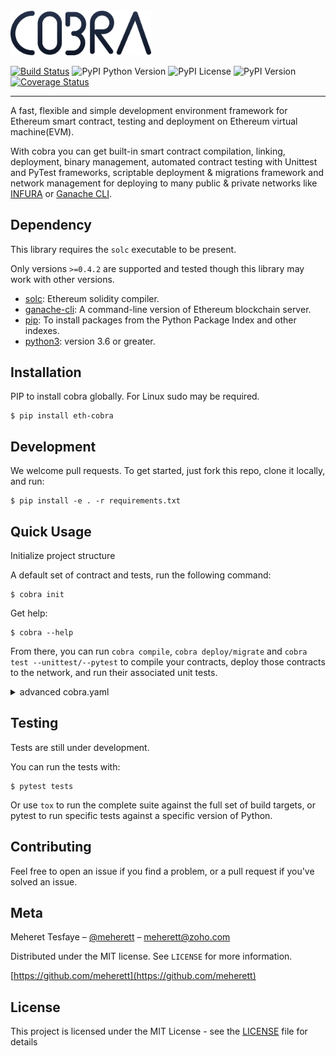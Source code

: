 <img src="https://raw.githubusercontent.com/cobraframework/cobra/master/cobra.png" width="225">

[![Build Status](https://travis-ci.com/cobraframework/cobra.svg?branch=master)](https://travis-ci.com/cobraframework/cobra)
![PyPI Python Version](https://img.shields.io/pypi/pyversions/eth-cobra.svg)
![PyPI License](https://img.shields.io/pypi/l/eth-cobra.svg?color=black)
![PyPI Version](https://img.shields.io/pypi/v/eth-cobra.svg?color=blue)
[![Coverage Status](https://coveralls.io/repos/github/cobraframework/cobra/badge.svg?branch=master)](https://coveralls.io/github/cobraframework/cobra?branch=master)

---

A fast, flexible and simple development environment framework for Ethereum smart contract, testing and 
deployment on Ethereum virtual machine(EVM).

With cobra you can get built-in smart contract compilation, linking, deployment, binary management, 
automated contract testing with Unittest and PyTest frameworks, scriptable deployment & migrations framework 
and network management for deploying to many public & private networks like [INFURA](https://infura.io) or 
[Ganache CLI](https://github.com/trufflesuite/ganache-cli).

## Dependency

This library requires the `solc` executable to be present.

Only versions `>=0.4.2` are supported and tested though this library may work
with other versions.

* [solc](http://solidity.readthedocs.io/en/latest/installing-solidity.html): Ethereum solidity compiler.
* [ganache-cli](https://github.com/trufflesuite/ganache-cli): A command-line version of Ethereum blockchain server.
* [pip](https://pypi.org/project/pip/): To install packages from the Python Package Index and other indexes.
* [python3](https://www.python.org/downloads/release/python-368/): version 3.6 or greater.

## Installation
PIP to install cobra globally. For Linux sudo may be required.
```
$ pip install eth-cobra
```

## Development
We welcome pull requests. To get started, just fork this repo, clone it locally, and run:
```
$ pip install -e . -r requirements.txt
```

## Quick Usage

Initialize project structure 

A default set of contract and tests, run the following command: 

```
$ cobra init
```

Get help:

```
$ cobra --help
```

From there, you can run `cobra compile`, `cobra deploy/migrate` and `cobra test --unittest/--pytest` 
to compile your contracts, deploy those contracts to the network, and run their associated unit tests.
 
 
<details>
<summary>advanced cobra.yaml</summary>

```yaml
compile:
  solidity_path: "./contracts" # global
  artifact_path: "./build/contracts"
  contracts: [
    contract: {
        solidity: "Contract.sol",
        solidity_path: "./contracts/libs", # detail
        import_remappings: [
          "=/path/folder/contracts/"
       ],
        allow_paths: [
          "/path/folder/contracts/"
        ]
    }
  ]

deploy:
  artifact_path: "./build/contracts/"
  contracts: [
    contract: {
        artifact: "Contract.json",
        links: ["Contract.json"]
    }
  ]

test:
  artifact_path: "./build/contracts/"
  test_paths: ["./tests"]
  contracts: [
    contract: {
        artifact: "Contract.json",
        links: ["Contract.json"]
    }
  ]

network:
  development: {
    url: "https://ropsten.infura.io/...",
#    host: "localhost",
#    port: 8545,
    hdwallet: {
        mnemonic: "decide adjust legend nation type same task aim rigid lucky guilt close", # or
        seed: "decide adjust legend nation type same task aim rigid lucky guilt close",
        password: "meherett",
        private: "5f8935bb3b61b312ba1114cbf6f1ea30102383f2b043a1b213aa482132d25049",
        gas: 3000000,
        gas_price: 1000000
    },
    protocol: "HTTPS", # HTTP, HTTPS, WS(WebSocket) and ICP
#    account: {
#      address: "0x6a373a75c388ac2d160f1d2b6d9ada34f29831cd",
#      gas: 3000000,
#      gas_price: 1000000
#    }
  }
```
</details>

## Testing
Tests are still under development.

You can run the tests with:

```
$ pytest tests
```

Or use `tox` to run the complete suite against the full set of build targets, or pytest to run specific 
tests against a specific version of Python.

## Contributing
Feel free to open an issue if you find a problem, or a pull request if you've solved an issue.

## Meta

Meheret Tesfaye – [@meherett](https://github.com/meherett) – meherett@zoho.com

Distributed under the MIT license. See ``LICENSE`` for more information.

[https://github.com/meherett](https://github.com/meherett)

## License

This project is licensed under the MIT License - see the [LICENSE](LICENSE) file for details

